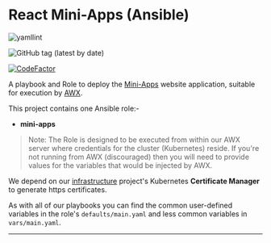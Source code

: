# React Mini-Apps (Ansible)

![yamllint](https://github.com/InformaticsMatters/react-sci-components-ansible/workflows/yamllint/badge.svg)

![GitHub tag (latest by date)](https://img.shields.io/github/v/tag/InformaticsMatters/react-sci-components-ansible)

[![CodeFactor](https://www.codefactor.io/repository/github/informaticsmatters/react-sci-components-ansible/badge)](https://www.codefactor.io/repository/github/informaticsmatters/react-sci-components-ansible)

A playbook and Role to deploy the [Mini-Apps] website application, suitable for
execution by [AWX].

This project contains one Ansible role:-

*   **mini-apps**

>   Note: The Role is designed to be executed from within our AWX server
    where credentials for the cluster (Kubernetes) reside. If you're not
    running from AWX (discouraged) then you will need to provide
    values for the variables that would be injected by AWX.

We depend on our [infrastructure] project's Kubernetes
**Certificate Manager** to generate https certificates.

As with all of our playbooks you can find the common user-defined variables
in the role's `defaults/main.yaml` and less common variables in
`vars/main.yaml`.

---

[awx]: https://github.com/ansible/awx
[infrastructure]: https://github.com/InformaticsMatters/ansible-infrastructure
[mini-apps]: https://github.com/informaticsmatters/react-sci-components
